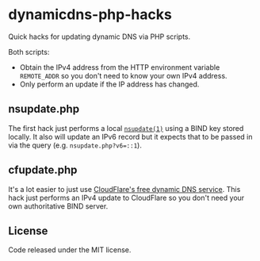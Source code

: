 # dynamicdns-php-hacks
Quick hacks for updating dynamic DNS via PHP scripts.

Both scripts:

* Obtain the IPv4 address from the HTTP environment variable `REMOTE_ADDR` so you don't need to know your own IPv4 address.
* Only perform an update if the IP address has changed.

## nsupdate.php

The first hack just performs a local [`nsupdate(1)`](https://en.wikipedia.org/wiki/Nsupdate) using a BIND key stored locally. It also will update an IPv6 record but it expects that to be passed in via the query (e.g. `nsupdate.php?v6=::1`).

## cfupdate.php

It's a lot easier to just use [CloudFlare's free dynamic DNS service](https://support.cloudflare.com/hc/en-us/articles/200168816-Does-CloudFlare-work-with-Dynamic-DNS-Can-I-update-my-DNS-records-remotely-). This hack just performs an IPv4 update to CloudFlare so you don't need your own authoritative BIND server.

## License

Code released under the MIT license.